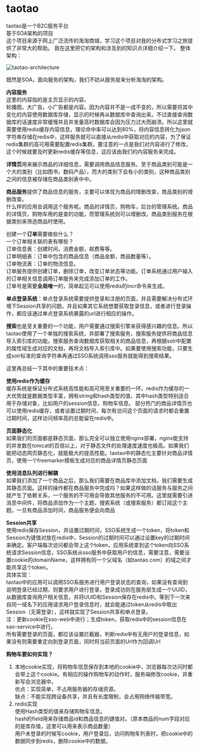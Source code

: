 # taotao
taotao是一个B2C服务平台  
基于SOA架构的项目  
这个项目来源于网上广泛流传的淘淘商城，学习这个项目对我的分布式学习之旅提供了非常大的帮助。
我在这里把它的架构和涉及到的知识点详细介绍一下。
整体架构：

![taotao-architecture][1]





既然是SOA，面向服务的架构，我们不妨从服务层来分析淘淘的架构。
  
**内容服务**   
这里的内容指的是主页显示的内容。  
轮播图，大广告，小广告都是内容。因为内容并不是一成不变的，所以需要将其中变化的内容使用数据库存储，显示的时候再从数据库中查询出来。不过直接查询数据库的话速度非常缓慢并且并发量高时数据库会因为压力过大而崩溃。所以这里就需要使用redis缓存内容信息，理论命中率可以达到80%，将内容信息转化为json字符串存储在redis中，这样服务就可以直接从redis中获取对应的内容，为了保证redis集群的高可用需要配置redis集群。要注意的一点是我们对内容进行了修改，这个时候就要及时更新redis缓存等信息，这应该由我们的内容服务来完成。  

**详情页**用来展示商品的详细信息，需要调用商品信息服务。至于商品类别可能是一个大的类别（比如图书，数码产品），而大的类别下会有小的类别，这种商品类别之间的信息被存储在商品类别表中中。  
  
**商品服务**提供了商品信息的服务，主要可以体现为商品的增删改查，商品类别的增删改查。  
什么样的应用会调用这个服务呢。商品的详情页，购物车，后台的管理系统。商品的详情页，购物车用的是查的功能，而管理系统则可以增删改。商品类别服务在根据类别来筛选商品时使用。  

创建一个**订单**需要做些什么？  
一个订单相关联的表有哪些？  
订单信息表：创建时间，消费金额，邮费等等。  
订单明细表：订单中包含的商品信息（商品金额，商品数量等）。  
订单物流表：订单的物流信息。  
订单服务提供创建订单，删除订单，改变订单状态等功能。订单系统通过用户输入的订单相关信息调用订单服务来完成添加订单的工作。  
订单号是需要**全局唯一**的，简单起见可以使用redis的incr命令来生成。  

**单点登录系统**：单点登录系统需要提供登录和注册的页面，并且需要解决分布式环境下Session共享的问题。并且如果其它系统想要获取登录信息，或者进行登录操作，都应该通过单点登录系统暴露的url进行相应的操作。  

**搜索**也是至关重要的一个功能，用户需要通过搜索引擎来获得感兴趣的信息。所以taotao使用了一个单独的搜索系统，并部署了搜索服务，搜索服务提供将商品信息导入索引库的功能。搜索服务查询数据库获取相关的商品信息，再根据solr中配置的属性域生成对应的文档，再将文档导入索引库中。如果要使用搜索功能，只要生成solr标准的查询字符串再通过SSO系统调用sso服务就能得到搜索结果。  

这里再总结一下其中的重要技术点：  

**使用redis作为缓存**  
缓存系统是保证分布式系统高性能和高可用至关重要的一环。redis作为缓存的一大优势就是数据类型丰富，拥有string和hash类型的值，其中hash类型特别适合用于存储对象，比如用户的session信息，购物车信息。  部分热门的商品详情页也可以使用redis缓存，或者设置过期时间，每次有访问这个页面的请求时都会重置过期时间，这样访问频率高的总能留在redis中。  

**页面静态化**  
如果我们的页面都是静态页面，那么完全可以独立使用nginx部署，nginx能支持的并发数在tomcat的百倍以上，对于静态文件的处理速度速度也极高。如果我们能把动态网页静态化，就能极大的提高性能。taotao中的静态化主要针对商品详情页，使用一个freemarker模板生成对应的商品详情页静态页面  


**使用消息队列进行解耦**  
如果我们添加了一个商品之后，那么我们需要在商品库中添加文档，我们需要生成其静态页面。这样的操作都在商品服务中完成吗？如果这样做的话服务与服务之间就产生了依赖关系，一个服务的不可用会导致其他服务的不可用。这里就需要引进消息中间件，将商品添加作为一个主题，搜索系统（或搜索服务）都订阅这个主题。一旦有商品添加时间，商品服务便会向商品  


**Session共享**  
使用redis保存Session，并设置过期时间，SSO系统生成一个token，将token和Session为键值对放在redis中，Session的过期时间可以通过设置key的过期时间来确定。客户端每次访问都会带上这个token，应用系统拿到这个token向SSO系统请求Session信息，SSO系统从sso服务中获取用户的信息，需要注意，需要设置cookie的domainName，这样拥有同一个父域名（如taotao.com）的域之间才能共享这个token。    
具体实现：  
taotao中的应用可以调用SSO系服务进行用户登录状态的查询，如果没有查询到说明登录已经过期，则要求用户进行登录，登录成功则在服务层生成一个UUID，从数据库查询用户相关信息，并将UUID和Session保存在redis中。等到下一次来自同一域名下的应用请求用户登录信息时，就会能通过token从redis中取出Session（无需登录），这样就实现了Session共享和单点登录。  
注：更新cookie在sso-web中进行；生成token，获取redis中的session信息在sso-service中进行。  
所有需要登录的页面，都应该设置拦截器，判断redis中有无用户的登录信息，如果没有则需要重定向到登录页面，同时将当前页面的Url作为回调Url  

**购物车要如何实现？**  
1. 本地cookie实现，将购物车信息保存到本地的cookie中，浏览器每次访问时都会带上这个cookie。有相应的操作购物车的动作时，服务端修改cookie，并重新写会浏览器中。  
优点：实现简单，不占用服务器的存储资源。  
缺点：不能实现跨设备共享，并且有长度限制，会占用网络传输带宽。  
2. redis实现  
使用Hash类型的值来存储购物车信息。  
hash的field用来存储商品id和商品信息的键值对。（原本商品的num字段对应的是库存值，这里可以用来表示商品数量）  
用户未登录的时候写cookie，用户登录后，访问购物车列表时，把cookie中的数据同步到redis，删除cookie中的数据。  




[1]:http://blog.jesonlee.me/static/user/image/taotao-architecture.png